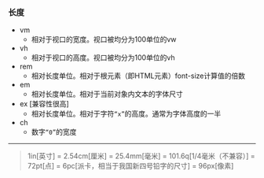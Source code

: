 ### 长度
  - vm
    - 相对于视口的宽度。视口被均分为100单位的vw
  - vh
    - 相对于视口的高度。视口被均分为100单位的vh
  - rem
    - 相对长度单位。相对于根元素（即HTML元素）font-size计算值的倍数
  - em
    - 相对长度单位。相对于当前对象内文本的字体尺寸
  - ex [兼容性很高]
    - 相对长度单位。相对于字符`“x”`的高度。通常为字体高度的一半
  - ch
    - 数字`“0”`的宽度

--- 

> 1in[英寸] = 2.54cm[厘米] = 25.4mm[毫米] = 101.6q[1/4毫米（不兼容）] = 72pt[点] = 6pc[派卡，相当于我国新四号铅字的尺寸] = 96px[像素]